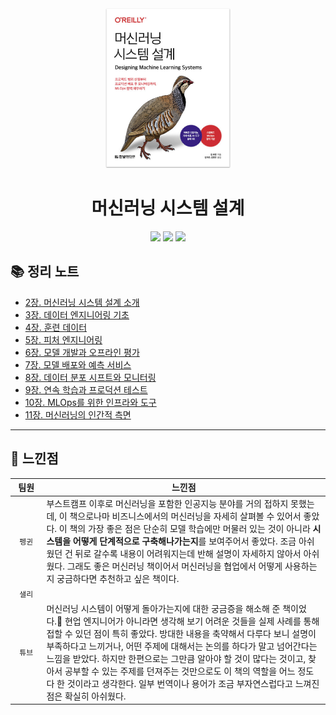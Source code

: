 <div align="center">
  <a href="https://product.kyobobook.co.kr/detail/S000201212403">
      <img src="./img/thumbnail.png" alt="Logo" width="200">
  </a>
  <h1>머신러닝 시스템 설계</h1>
  <div>
    <img src="https://img.shields.io/badge/저자-칩%20후옌-e76f51?style=for-the-badge"/>
    <img src="https://img.shields.io/badge/출판사-한빛미디어-faa307?style=for-the-badge"/>
    <img src="https://img.shields.io/badge/기간-2023.07.13%20~%202023.12.28-52b788?style=for-the-badge"/>
  </div>
</div>

## 📚 정리 노트

- [2장. 머신러닝 시스템 설계 소개](./ch02.md)
- [3장. 데이터 엔지니어링 기초](./ch03.md)
- [4장. 훈련 데이터](./ch04.md)
- [5장. 피처 엔지니어링](./ch05.md)
- [6장. 모델 개발과 오프라인 평가](./ch06.md)
- [7장. 모델 배포와 예측 서비스](./ch07.md)
- [8장. 데이터 분포 시프트와 모니터링](./ch08.md)
- [9장. 연속 학습과 프로덕션 테스트](./ch09.md)
- [10장. MLOps를 위한 인프라와 도구](./ch10.md)
- [11장. 머신러닝의 인간적 측면](./ch11.md)

---

## 💬 느낀점

<table>
  <thead>
    <tr>
      <th width='10%'>팀원</th>
      <th width='90%'>느낀점</th>
    </tr>
  </thead>
  <tbody>
    <tr>
      <td align='center'><code>펭귄</code></td>
      <td>부스트캠프 이후로 머신러닝을 포함한 인공지능 분야를 거의 접하지 못했는데, 이 책으로나마 비즈니스에서의 머신러닝을 자세히 살펴볼 수 있어서 좋았다. 이 책의 가장 좋은 점은 단순히 모델 학습에만 머물러 있는 것이 아니라 <strong>시스템을 어떻게 단계적으로 구축해나가는지</strong>를 보여주어서 좋았다. 조금 아쉬웠던 건 뒤로 갈수록 내용이 어려워지는데 반해 설명이 자세하지 않아서 아쉬웠다. 그래도 좋은 머신러닝 책이어서 머신러닝을 협업에서 어떻게 사용하는지 궁금하다면 추천하고 싶은 책이다.</td>
    </tr>
    <tr>
      <td align='center'><code>샐리</code></td>
      <td></td>
    </tr>
    <tr>
      <td align='center'><code>튜브</code></td>
      <td>머신러닝 시스템이 어떻게 돌아가는지에 대한 궁금증을 해소해 준 책이었다. 현업 엔지니어가 아니라면 생각해 보기 어려운 것들을 실제 사례를 통해 접할 수 있던 점이 특히 좋았다. 방대한 내용을 축약해서 다루다 보니 설명이 부족하다고 느끼거나, 어떤 주제에 대해서는 논의를 하다가 말고 넘어간다는 느낌을 받았다. 하지만 한편으로는 그만큼 알아야 할 것이 많다는 것이고, 찾아서 공부할 수 있는 주제를 던져주는 것만으로도 이 책의 역할을 어느 정도 다 한 것이라고 생각한다. 일부 번역이나 용어가 조금 부자연스럽다고 느껴진 점은 확실히 아쉬웠다.
    </tr>
  </tbody>
</table>
